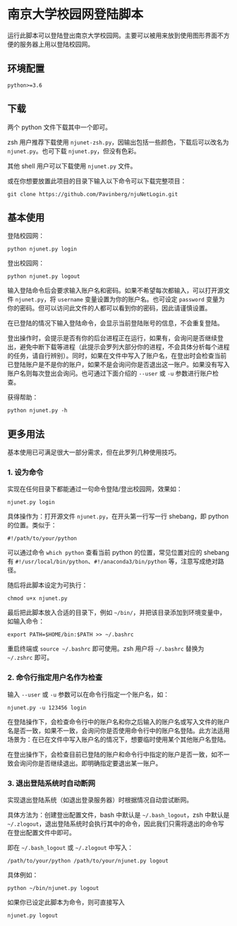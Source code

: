 # 南京大学校园网登陆脚本

运行此脚本可以登陆登出南京大学校园网。主要可以被用来放到使用图形界面不方便的服务器上用以登陆校园网。

## 环境配置

```
python>=3.6
```

## 下载

两个 python 文件下载其中一个即可。

zsh 用户推荐下载使用 `njunet-zsh.py`，因输出包括一些颜色，下载后可以改名为 `njunet.py`。也可下载 `njunet.py`，但没有色彩。

其他 shell 用户可以下载使用 `njunet.py` 文件。

或在你想要放置此项目的目录下输入以下命令可以下载完整项目：

```
git clone https://github.com/Pavinberg/njuNetLogin.git
```

## 基本使用

登陆校园网：

```
python njunet.py login
```

登出校园网：

```
python njunet.py logout
```

输入登陆命令后会要求输入账户名和密码。如果不希望每次都输入，可以打开源文件 `njunet.py`，将 `username` 变量设置为你的账户名。也可设定 `password` 变量为你的密码。但可以访问此文件的人都可以看到你的密码，因此请谨慎设置。

在已登陆的情况下输入登陆命令，会显示当前登陆账号的信息，不会重复登陆。

登出操作时，会提示是否有你的后台进程正在运行，如果有，会询问是否继续登出，避免中断下载等进程（此提示会罗列大部分你的进程，不会具体分析每个进程的任务，请自行辨别）。同时，如果在文件中写入了账户名，在登出时会检查当前已登陆账户是不是你的账户，如果不是会询问你是否退出这一账户。如果没有写入账户名则每次登出会询问。也可通过下面介绍的 `--user` 或 `-u` 参数进行账户检查。

获得帮助：

```
python njunet.py -h
```

## 更多用法

基本使用已可满足很大一部分需求，但在此罗列几种使用技巧。

### 1. 设为命令

实现在任何目录下都能通过一句命令登陆/登出校园网，效果如：

```
njunet.py login
```

具体操作为：打开源文件 `njunet.py`，在开头第一行写一行 shebang，即 python 的位置。类似于：

```
#!/path/to/your/python
```

可以通过命令 `which python` 查看当前 python 的位置，常见位置对应的 shebang 有 `#!/usr/local/bin/python`、`#!/anaconda3/bin/python` 等，注意写成绝对路径。

随后将此脚本设定为可执行：

```
chmod u+x njunet.py
```

最后把此脚本放入合适的目录下，例如 `~/bin/`，并把该目录添加到环境变量中，如输入命令：

```
export PATH=$HOME/bin:$PATH >> ~/.bashrc
``` 

重启终端或 `source ~/.bashrc` 即可使用。zsh 用户将 `~/.bashrc` 替换为 `~/.zshrc` 即可。

### 2. 命令行指定用户名作为检查

输入 `--user` 或 `-u` 参数可以在命令行指定一个账户名，如：

```
njunet.py -u 123456 login
```

在登陆操作下，会检查命令行中的账户名和你之后输入的账户名或写入文件的账户名是否一致，如果不一致，会询问你是否使用命令行中的账户名登陆。此方法适用场景为：在已在文件中写入账户名的情况下，想要临时使用某个其他账户名登陆。

在登出操作下，会检查目前已登陆的账户和命令行中指定的账户是否一致，如不一致会询问你是否继续退出。即明确指定要退出某一账户。

### 3. 退出登陆系统时自动断网

实现退出登陆系统（如退出登录服务器）时根据情况自动尝试断网。

具体方法为：创建登出配置文件，bash 中默认是 `~/.bash_logout`，zsh 中默认是 `~/.zlogout`，退出登陆系统时会执行其中的命令，因此我们只需将退出的命令写在登出配置文件中即可。

即在 `~/.bash_logout` 或 `~/.zlogout` 中写入：

```
/path/to/your/python /path/to/your/njunet.py logout
```

具体例如：

```
python ~/bin/njunet.py logout
```

如果你已设定此脚本为命令，则可直接写入

```
njunet.py logout
```
